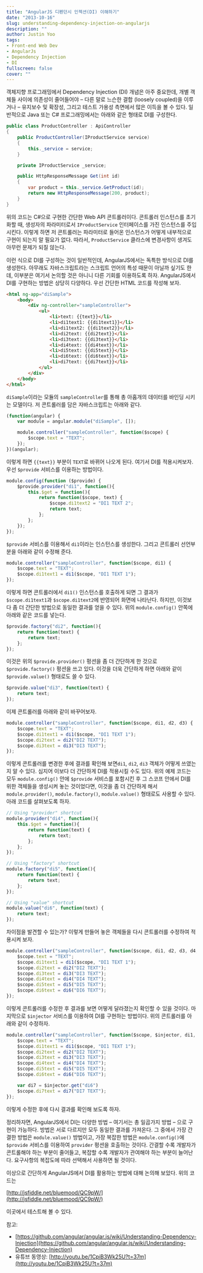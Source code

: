 ```yaml
---
title: "AngularJS 디펜던시 인젝션(DI) 이해하기"
date: "2013-10-16"
slug: understanding-dependency-injection-on-angularjs
description: ""
author: Justin Yoo
tags:
- Front-end Web Dev
- AngularJs
- Dependency Injection
- DI
fullscreen: false
cover: ""
---
```


객체지향 프로그래밍에서 Dependency Injection (DI) 개념은 아주 중요한데, 개별 객체들 사이에 의존성이 줄어들어야 – 다른 말로 느슨한 결합 (loosely coupled)을 이루거나 – 유지보수 및 확장성, 그리고 테스트 가용성 측면에서 많은 이득을 볼 수 있다. 일반적으로 Java 또는 C# 프로그래밍에서는 아래와 같은 형태로 DI를 구성한다.

```csharp
public class ProductController : ApiController
{
    public ProductController(IProductService service)
    {
        this._service = service;
    }

    private IProductService _service;

    public HttpResponseMessage Get(int id)
    {
        var product = this._service.GetProduct(id);
        return new HttpResponseMessage(200, product);
    }
}

```

위의 코드는 C#으로 구현한 간단한 Web API 콘트롤러이다. 콘트롤러 인스턴스를 초기화할 때, 생성자의 파라미터로서 `IProductService` 인터페이스를 가진 인스턴스를 주입시킨다. 이렇게 하면 저 콘트롤러는 파라미터로 들어온 인스턴스가 어떻게 내부적으로 구현이 되는지 알 필요가 없다. 따라서, `ProductService` 클라스에 변경사항이 생겨도 아무런 문제가 되질 않는다.

이런 식으로 DI를 구성하는 것이 일반적인데, AngularJS에서는 독특한 방식으로 DI를 생성한다. 아무래도 자바스크립트라는 스크립트 언어의 특성 때문이 아닐까 싶기도 한데, 이부분은 여기서 논의할 것은 아니니 다른 기회를 이용하도록 하자. AngularJS에서 DI를 구현하는 방법은 상당히 다양하다. 우선 간단한 HTML 코드를 작성해 보자.

```html
<html ng-app="diSample">
    <body>
        <div ng-controller="sampleController">
            <ul>
                <li>text: {{text}}</li>
                <li>di1text1: {{di1text1}}</li>
                <li>di1text2: {{di1text2}}</li>
                <li>di2text: {{di2text}}</li>
                <li>di3text: {{di3text}}</li>
                <li>di4text: {{di4text}}</li>
                <li>di5text: {{di5text}}</li>
                <li>di6text: {{di6text}}</li>
                <li>di7text: {{di7text}}</li>
            </ul>
        </div>
    </body>
</html>

```

`diSample`이라는 모듈의 `sampleController`를 통해 총 아홉개의 데이터를 바인딩 시키는 모델이다. 저 콘트롤러를 담은 자바스크립트는 아래와 같다.

```js
(function(angular) {
    var module = angular.module("diSample", []);

    module.controller("sampleController", function($scope) {
        $scope.text = "TEXT";
    });
})(angular);

```

이렇게 하면 `{{text}}` 부분이 `TEXT`로 바뀌어 나오게 된다. 여기서 DI를 적용시켜보자. 우선 `$provide` 서비스를 이용하는 방법이다.

```js
module.config(function ($provide) {
    $provide.provider("di1", function(){
        this.$get = function(){
            return function($scope, text) {
                $scope.di1text2 = "DI1 TEXT 2";
                return text;
            };
        };
    });
});

```

`$provide` 서비스를 이용해서 `di1`이라는 인스턴스를 생성한다. 그리고 콘트롤러 선언부분을 아래와 같이 수정해 준다.

```js
module.controller("sampleController", function($scope, di1) {
    $scope.text = "TEXT";
    $scope.di1text1 = di1($scope, "DI1 TEXT 1");
});

```

이렇게 하면 콘트롤러에서 `di1()` 인스턴스를 호출하게 되면 그 결과가 `$scope.di1text1`과 `$scope.di1text2`에 반영되어 화면에 나타난다. 하지만, 이것보다 좀 더 간단한 방법으로 동일한 결과를 얻을 수 있다. 위의 `module.config()` 안쪽에 아래와 같은 코드를 넣는다.

```js
$provide.factory("di2", function(){
    return function(text) {
        return text;
    };
});

```

이것은 위의 `$provide.provider()` 펑션을 좀 더 간단하게 한 것으로 `$provide.factory()` 펑션을 쓰고 있다. 이것을 더욱 간단하게 하면 아래와 같이 `$provide.value()` 형태로도 쓸 수 있다.

```js
$provide.value("di3", function(text) {
    return text;
});

```

이제 콘트롤러를 아래와 같이 바꾸어보자.

```js
module.controller("sampleController", function($scope, di1, d2, d3) {
    $scope.text = "TEXT";
    $scope.di1text1 = di1($scope, "DI1 TEXT 1");
    $scope.di2text = di2("DI2 TEXT");
    $scope.di3text = di3("DI3 TEXT");
});

```

이렇게 콘트롤러를 변경한 후에 결과를 확인해 보면`di1`, `di2`, `di3` 객체가 어떻게 쓰였는지 알 수 있다. 심지어 이보다 더 간단하게 DI를 적용시킬 수도 있다. 위의 예제 코드는 모두 `module.config()` 안에 `$provide` 서비스를 포함시킨 후 그 스코프 안에서 DI를 위한 객체들을 생성시켜 놓는 것이었다면, 이것을 좀 더 간단하게 해서 `module.provider()`, `module.factory()`, `module.value()` 형태로도 사용할 수 있다. 아래 코드를 살펴보도록 하자.

```js
// Using "provider" shortcut
module.provider("di4", function(){
    this.$get = function(){
        return function(text) {
            return text;
        };
    };
});

// Using "factory" shortcut
module.factory("di5", function(){
    return function(text) {
        return text;
    };
});

// Using "value" shortcut
module.value("di6", function(text) {
    return text;
});

```

차이점을 발견할 수 있는가? 이렇게 만들어 놓은 객체들을 다시 콘트롤러를 수정하여 적용시켜 보자.

```js
module.controller("sampleController", function($scope, di1, d2, d3, d4, d5, d6) {
    $scope.text = "TEXT";
    $scope.di1text1 = di1($scope, "DI1 TEXT 1");
    $scope.di2text = di2("DI2 TEXT");
    $scope.di3text = di3("DI3 TEXT");
    $scope.di4text = di4("DI4 TEXT");
    $scope.di5text = di5("DI5 TEXT");
    $scope.di6text = di6("DI6 TEXT");
});

```

이렇게 콘트롤러를 수정한 후 결과를 보면 어떻게 달라졌는지 확인할 수 있을 것이다. 마지막으로 `$injector` 서비스를 이용하여 DI를 구현하는 방법이다. 위의 콘트롤러를 아래와 같이 수정하자.

```js
module.controller("sampleController", function($scope, $injector, di1, d2, d3, d4, d5, d6) {
    $scope.text = "TEXT";
    $scope.di1text1 = di1($scope, "DI1 TEXT 1");
    $scope.di2text = di2("DI2 TEXT");
    $scope.di3text = di3("DI3 TEXT");
    $scope.di4text = di4("DI4 TEXT");
    $scope.di5text = di5("DI5 TEXT");
    $scope.di6text = di6("DI6 TEXT");

    var di7 = $injector.get("di6")
    $scope.di7text = di7("DI7 TEXT");
});

```

이렇게 수정한 후에 다시 결과를 확인해 보도록 하자.

정리하자면, AngularJS에서 DI는 다양한 방법 – 여기서는 총 일곱가지 방법 – 으로 구현이 가능하다. 방법은 서로 다르지만 모두 동일한 결과를 가져온다. 그 중에서 가장 간결한 방법은 `module.value()` 방법이고, 가장 복잡한 방법은 `module.config()`에 `$provide` 서비스를 이용하여 `provider` 펑션을 호출하는 것이다. 간결할 수록 개발자가 콘트롤해야 하는 부분이 줄어들고, 복잡할 수록 개발자가 관여해야 하는 부분이 늘어난다. 요구사항의 복잡도에 따라 선택해서 사용하면 될 것이다.

이상으로 간단하게 AngularJS에서 DI를 활용하는 방법에 대해 논의해 보았다. 위의 코드는

[](http://jsfiddle.net/bluemood/QC9pW/)[http://jsfiddle.net/bluemood/QC9pW/](http://jsfiddle.net/bluemood/QC9pW/)

이곳에서 테스트해 볼 수 있다.

참고:

- [](https://github.com/angular/angular.js/wiki/Understanding-Dependency-Injection)[https://github.com/angular/angular.js/wiki/Understanding-Dependency-Injection](https://github.com/angular/angular.js/wiki/Understanding-Dependency-Injection)
- 유튜브 동영상: [](http://youtu.be/1CpiB3Wk25U?t=37m)[http://youtu.be/1CpiB3Wk25U?t=37m](http://youtu.be/1CpiB3Wk25U?t=37m)
